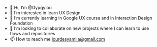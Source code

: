 - 👋 Hi, I’m @Gypgylou
- 👀 I’m interested in learn UX Design
- 🌱 I’m currently learning in Google UX course and in Interaction Design Foundation
- 💞️ I’m looking to collaborate on new projects where I can learn to use flows and repositories 
- 📫 How to reach me lourdesyamila@gmail.com

<!---
Gypgylou/Gypgylou is a ✨ special ✨ repository because its `README.md` (this file) appears on your GitHub profile.
You can click the Preview link to take a look at your changes.
--->
